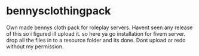 # bennysclothingpack
Own made bennys cloth pack for roleplay servers. Havent seen any release of this so i figured ill upload it. so here ya go  installation for fivem server.  drop all the files in to a resource folder and its done.  Dont upload or redo without my permission.
